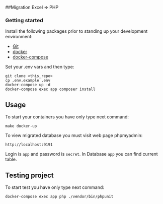 ##Migration Excel => PHP

### Getting started
Install the following packages prior to standing up your development environment:

- [Git](https://git-scm.com/)
- [docker](https://docs.docker.com/engine/installation/)
- [docker-compose](https://docs.docker.com/compose/install/)

Set your .env vars and then type:
```
git clone <this_repo>
cp .env.example .env
docker-compose up -d
docker-compose exec app composer install
```
## Usage

To start your containers you have only type next command:
```
make docker-up
```

To view migrated database you must visit web page phpmyadmin:
```
http://localhost:9191
```
Login is ``app`` and password is ``secret``.
In Database ``app`` you can find current table. 

## Testing project

To start test  you have only type next command:
```
docker-compose exec app php ./vendor/bin/phpunit